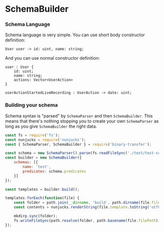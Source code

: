 # SchemaBuilder

### Schema Language

Schema language is very simple. You can use short body constructor definition:
```
User user -> id: uint, name: string;
```

And you can use normal constructor definition:
```
user : User {
	id: uint;
	name: string;
	actions: Vector<UserAction>
}

userActionStartedLiveRecording : UserAction -> date: uint;
```

### Building your schema

Schema syntax is "parsed" by `SchemaParser` and then `SchemaBuilder`. This means that there's nothing stopping you to create your own `SchemaParser` as long as you give `SchemaBuilder` the right data.

```js
const fs = require('fs');
const nunjucks = require('nunjucks');
const { SchemaParser, SchemaBuilder } = require('binary-transfer');

const schema = new SchemaParser().parse(fs.readFileSync('./test/test-schema.txt'));
const builder = new SchemaBuilder({
    schemas: [{
        name: 'test',
        predicates: schema.predicates
    }]
});

const templates = builder.build();

templates.forEach(function(file) {
    const folder = path.join(__dirname, 'build', path.dirname(file.filePath));
    const contents = nunjucks.renderString(file.template.toString('utf8'), file.context);

    mkdirp.sync(folder);
    fs.writeFileSync(path.resolve(folder, path.basename(file.filePath)), contents);
});
```
